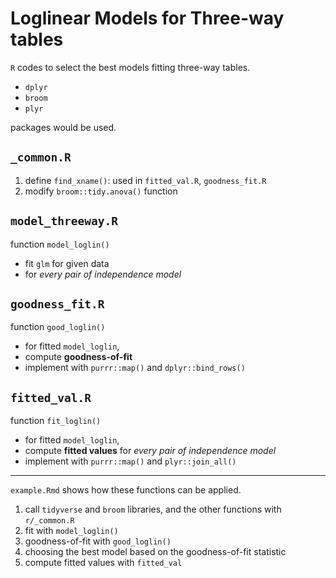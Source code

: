 # Loglinear Models for Three-way tables

`R` codes to select the best models fitting three-way tables.

- `dplyr`
- `broom`
- `plyr`

packages would be used.

## `_common.R`

1. define `find_xname()`: used in `fitted_val.R`, `goodness_fit.R`
2. modify `broom::tidy.anova()` function

## `model_threeway.R`

function `model_loglin()`

- fit `glm` for given data
- for _every pair of independence model_

## `goodness_fit.R`

function `good_loglin()`

- for fitted `model_loglin`,
- compute **goodness-of-fit**
- implement with `purrr::map()` and `dplyr::bind_rows()`

## `fitted_val.R`

function `fit_loglin()`

- for fitted `model_loglin`,
- compute **fitted values** for _every pair of independence model_
- implement with `purrr::map()` and `plyr::join_all()`

***

`example.Rmd` shows how these functions can be applied.

1. call `tidyverse` and `broom` libraries, and the other functions with `r/_common.R`
2. fit with `model_loglin()`
3. goodness-of-fit with `good_loglin()`
4. choosing the best model based on the goodness-of-fit statistic
5. compute fitted values with `fitted_val`
